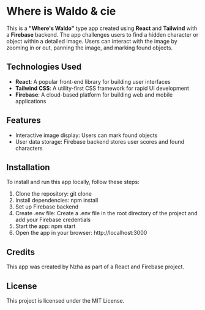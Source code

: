 # Where is Waldo & cie

This is a **"Where's Waldo"** type app created using **React** and **Tailwind** with a **Firebase** backend. The app challenges users to find a hidden character or object within a detailed image. Users can interact with the image by zooming in or out, panning the image, and marking found objects.

## Technologies Used

- **React**: A popular front-end library for building user interfaces
- **Tailwind CSS**: A utility-first CSS framework for rapid UI development
- **Firebase**: A cloud-based platform for building web and mobile applications

## Features

- Interactive image display: Users can mark found objects
- User data storage: Firebase backend stores user scores and found characters

## Installation

To install and run this app locally, follow these steps:

1. Clone the repository: git clone <repo-url>
2. Install dependencies: npm install
3. Set up Firebase backend
4. Create .env file: Create a .env file in the root directory of the project and add your Firebase credentials
5. Start the app: npm start
6. Open the app in your browser: http://localhost:3000

## Credits

This app was created by Nzha as part of a React and Firebase project.

## License

This project is licensed under the MIT License.
